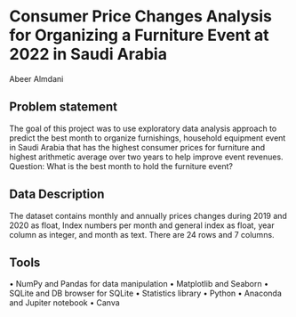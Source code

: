 # Consumer Price Changes Analysis for Organizing a Furniture Event at 2022 in Saudi Arabia
Abeer Almdani


## Problem statement
The goal of this project was to use exploratory data analysis approach to predict the best month to organize furnishings, household equipment event in Saudi Arabia that has the highest consumer prices for furniture and highest arithmetic average over two years to help improve event revenues. 
Question: What is the best month to hold the furniture event?


## Data Description
The dataset contains monthly and annually prices changes during 2019 and 2020 as float, Index numbers per month and general index as float, year column as integer, and month as text. There are 24 rows and 7 columns.

## Tools
•	NumPy and Pandas for data manipulation
•	Matplotlib and Seaborn 
•	SQLite and DB browser for SQLite
•	Statistics library
•	Python
•	Anaconda and Jupiter notebook
•	Canva
